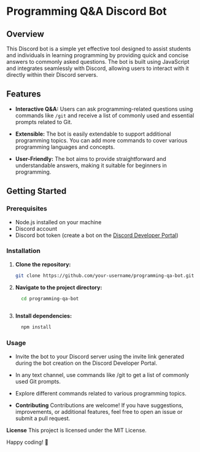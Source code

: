 # Programming Q&A Discord Bot

## Overview

This Discord bot is a simple yet effective tool designed to assist students and individuals in learning programming by providing quick and concise answers to commonly asked questions. The bot is built using JavaScript and integrates seamlessly with Discord, allowing users to interact with it directly within their Discord servers.

## Features

- **Interactive Q&A:** Users can ask programming-related questions using commands like `/git` and receive a list of commonly used and essential prompts related to Git.

- **Extensible:** The bot is easily extendable to support additional programming topics. You can add more commands to cover various programming languages and concepts.

- **User-Friendly:** The bot aims to provide straightforward and understandable answers, making it suitable for beginners in programming.

## Getting Started

### Prerequisites

- Node.js installed on your machine
- Discord account
- Discord bot token (create a bot on the [Discord Developer Portal](https://discord.com/developers/applications))

### Installation

1. **Clone the repository:**

   ```bash
   git clone https://github.com/your-username/programming-qa-bot.git
   
2. **Navigate to the project directory:**
   ```bash
     cd programming-qa-bot  
 
3. **Install dependencies:**
   ```bash
     npm install

### Usage
- Invite the bot to your Discord server using the invite link generated during the bot creation on the Discord Developer Portal.

- In any text channel, use commands like /git to get a list of commonly used Git prompts.

- Explore different commands related to various programming topics.

- **Contributing**
Contributions are welcome! If you have suggestions, improvements, or additional features, feel free to open an issue or submit a pull request.

**License**
This project is licensed under the MIT License.

Happy coding! 🚀
